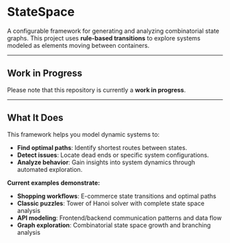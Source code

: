 # StateSpace

A configurable framework for generating and analyzing combinatorial state graphs. This project uses **rule-based transitions** to explore systems modeled as elements moving between containers.

---

## Work in Progress

Please note that this repository is currently a **work in progress**.

---

## What It Does

This framework helps you model dynamic systems to:

- **Find optimal paths**: Identify shortest routes between states.
- **Detect issues**: Locate dead ends or specific system configurations.
- **Analyze behavior**: Gain insights into system dynamics through automated exploration.

**Current examples demonstrate:**

- **Shopping workflows**: E-commerce state transitions and optimal paths
- **Classic puzzles**: Tower of Hanoi solver with complete state space analysis
- **API modeling**: Frontend/backend communication patterns and data flow
- **Graph exploration**: Combinatorial state space growth and branching analysis
